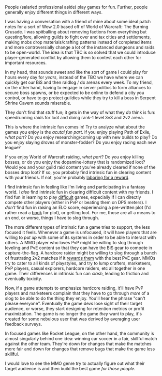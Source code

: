 People (salaried professional aside) play games for fun. Further, people
generally enjoy different things in different ways.

I was having a conversation with a friend of mine about some ideal patch notes
for a sort of Wow 2.0 based off of World of Warcraft: The Burning Crusade. I
was spitballing about removing factions from everything but questing/lore,
allowing guilds to fight over and tax cities and settlements, making mobs drop
materials/crafting patterns instead of completed items and more controversially
change a lot of the instanced dungeons and raids to be open-world. The idea is
that TBC is so solved that we could introduce player-generated conflict by
allowing them to contest each other for important resources.

In my head, that sounds sweet and like the sort of game I could play for hours
every day for *years*, instead of the TBC we have where we can quickly get our
BiS and then raidlog / do arenas every week. To my friend, on the other hand,
having to engage in server politics to form alliances to secure boss spawns, or
be expected to be online to defend a city you control, or have to go protect
guildies while they try to kill a boss in Serpent Shrine Cavern sounds
miserable.

They don't find that stuff fun; it gets in the way of what they *do* think is
fun: speedrunning raids for loot and doing rank-1 level 3v3 and 2v2 arena.

This is where the intrinsic fun comes in! Try to analyze what about the games
you enjoy is the *acutal fun part*. If you enjoy playing Path of Exile, *what
part*?  Do you enjoy researching/coming up with new builds to play? Do you
enjoy slaying droves of monster-fodder? Do you enjoy racing each new league?

If you enjoy World of Warcraft raiding, *what part*? Do you enjoy killing
bosses, or do you enjoy the dopamine-lottery that is randomized loot? Would you
and your guild raid content you've already cleared if none of the bosses drop
loot?  If so, you probably find intrinsic fun in clearing content with your
friends.  If not, you're probably [laboring for a
reward](/posts/make-it-always-good).

I find intrinsic fun in feeling like I'm living and participating in a fantasy
world. I *also* find intrinsic fun in clearing difficult content with my
friends.  I find fun in learning to play
[difficult](http://beaushinkle.xyz/posts/what-is-difficulty) games, expecially
if I can directly compete other players (either in PvP or beating them on DPS
meters). I *don't* find fun in raising an ELO score, experiencing a pre-written
plot (I'd rather read a
[book](https://en.wikipedia.org/wiki/Malazan_Book_of_the_Fallen) for plot), or
getting loot. For me, those are all a means to an end, or worse, things I have
to slog through.

The more different types of intrinsic fun a game tries to support, the less
focused it feels.  Whenever a game is unfocused, it will have players that are
willing to *put up* with some of its systems in order to be able to interact
with others. A MMO player who loves PvP might be willing to slog through
leveling and PvE content so that they can have the BiS gear to compete in
capture-the-flag. A hardcore raider might be willing to slog through a bunch of
frustrating 2v2 matches if it [rewards them](/posts/make-it-always-good) with
the best PvE gear. MMOs try to cater to all kinds of playstyles, and try to
lump crafters, marketeers, PvP players, casual explorers, hardcore raiders, etc
all together in one game. Their differences in intrinsic fun can *clash*,
leading to friction and eventually toxicity.

Now, if a game attempts to emphasize hardcore raiding, it'll have PvP players
and marketeers complain that they have to go through *more* of a slog to be
able to do the thing they enjoy. You'll hear the phrase "can't please
everyone". Eventually the game devs lose sight of their target audience, or
worse, they start designing for retention metrics or profit maximization. The
game is no longer the game *they* want to play, it's created for some nebulous
user that was derived by averaging user feedback surveys.

In focused games like Rocket League, on the other hand, the community is almost
singularly behind one idea: winning car soccer in a fair, skillful match
against the other team. They're down for changes that make the matches more
fair and down for changes that remove bugs that make the game less skillful.

I would love to see the MMO genre try to actually figure out what their target
audience is and then build the best game *for those people*.
